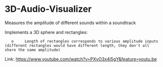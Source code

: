 # 3D-Audio-Visualizer
Measures the amplitude of different sounds within a soundtrack

Implements a 3D sphere and rectangles:

       o	 Length of rectangles corresponds to various amplitude inputs (different rectangles would have different length, they don't all share the same amplitude)

Link: https://www.youtube.com/watch?v=PXyO3x4i5gY&feature=youtu.be 
